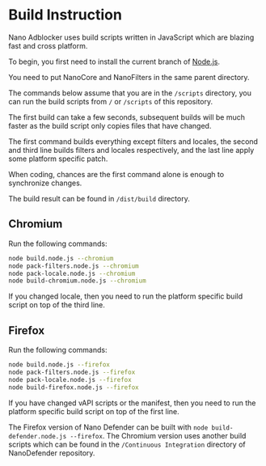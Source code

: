 # Build Instruction

Nano Adblocker uses build scripts written in JavaScript which are blazing fast and cross platform. 

To begin, you first need to install the current branch of [Node.js](https://nodejs.org/). 

You need to put NanoCore and NanoFilters in the same parent directory. 

The commands below assume that you are in the `/scripts` directory, you can run the build scripts from `/` or `/scripts` of 
this repository. 

The first build can take a few seconds, subsequent builds will be much faster as the build script only copies files that have 
changed. 

The first command builds everything except filters and locales, the second and third line builds filters and locales respectively, 
and the last line apply some platform specific patch. 

When coding, chances are the first command alone is enough to synchronize changes. 

The build result can be found in `/dist/build` directory. 

## Chromium

Run the following commands: 
```bash
node build.node.js --chromium
node pack-filters.node.js --chromium
node pack-locale.node.js --chromium
node build-chromium.node.js --chromium
```

If you changed locale, then you need to run the platform specific build script on top of the third line. 

## Firefox

Run the following commands: 
```bash
node build.node.js --firefox
node pack-filters.node.js --firefox
node pack-locale.node.js --firefox
node build-firefox.node.js --firefox
```

If you have changed vAPI scripts or the manifest, then you need to run the platform specific build script on top of the first line. 

The Firefox version of Nano Defender can be built with `node build-defender.node.js --firefox`. The Chromium version uses another 
build scripts which can be found in the `/Continuous Integration` directory of NanoDefender repository. 

